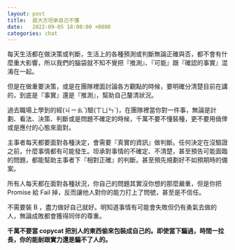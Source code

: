 ```yaml
---
layout: post
title:  就大方坦承自己不懂
date:   2022-09-05 18:00:00 +0800
categories: chat
---
```


每天生活都在做決策或判斷，生活上的各種預測或判斷無論正確與否，都不會有什麼重大影響，所以我們的腦袋就不知不覺把『推測』、『可能』跟『確認的事實』混淆在一起。

但是在做重要決策，或是在團隊裡面討論各方觀點的時候，要明確分清楚目前在講的，到底是『事實』還是『推測』，幫助自己釐清狀況。

過去職場上學到的經(ㄐㄧㄠˋ)驗(ㄒㄩㄣˋ)，在團隊裡當你對一件事，無論是計劃、看法、決策、判斷或是問題不確定的時候，千萬不要不懂裝種，更不要用僥倖或是應付的心態來面對。

主事者每天都要面對各種決定，會需要『真實的資訊』做判斷。任何決定在沒驗證之前，什麼事情都有可能發生。坦承對事情的不確定、不清楚，甚至預告可能面臨的問題，都能幫助主事者下『相對正確』的判斷。甚至預先規劃好不如預期時的備案。

所有人每天都在面對各種狀況，你自己的問題其實沒你想的那麼嚴重，但是你把 Promise 給 Fail 掉，反而讓他人對你的能力打上了問號，甚至是不信任。

不需要裝 B ，盡力做好自己就好。明知道事情有可能會失敗但仍有勇氣去做的人，無論成敗都會獲得同伴的尊重。

**千萬不要當 copycat 把別人的東西偷來包裝成自己的。即使當下騙過，時間一拉長，你的能耐跟實力還是騙不了人的。**
